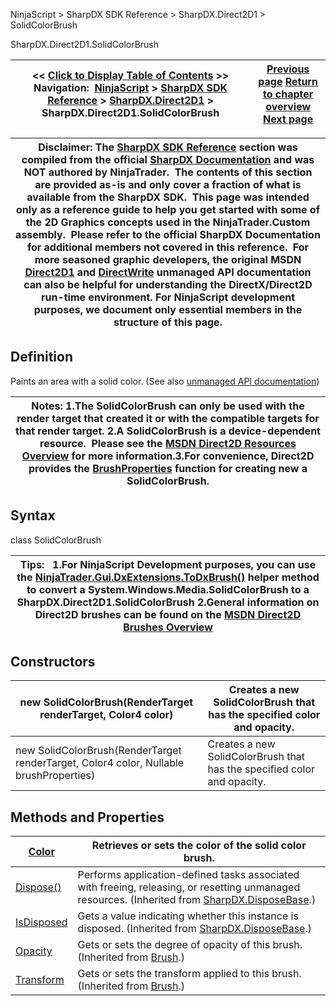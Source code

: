 ﻿
NinjaScript > SharpDX SDK Reference > SharpDX.Direct2D1 > SolidColorBrush

SharpDX.Direct2D1.SolidColorBrush

| << [Click to Display Table of Contents](sharpdx_direct2d1_solidcolorbrush.md) >> **Navigation:**     [NinjaScript](ninjascript-1.md) > [SharpDX SDK Reference](sharpdx_sdk_reference-1.md) > [SharpDX.Direct2D1](sharpdx_direct2d1-1.md) > SharpDX.Direct2D1.SolidColorBrush | [Previous page](sharpdx_direct2d1_rendertarget_transform-1.md) [Return to chapter overview](sharpdx_direct2d1-1.md) [Next page](sharpdx_direct2d1_solidcolorbrush_color-1.md) |
| --- | --- |

| Disclaimer: The [SharpDX SDK Reference](sharpdx_sdk_reference-1.md) section was compiled from the official [SharpDX Documentation](http://sharpdx.org/) and was NOT authored by NinjaTrader.  The contents of this section are provided as-is and only cover a fraction of what is available from the SharpDX SDK.  This page was intended only as a reference guide to help you get started with some of the 2D Graphics concepts used in the NinjaTrader.Custom assembly.  Please refer to the official SharpDX Documentation for additional members not covered in this reference.  For more seasoned graphic developers, the original MSDN [Direct2D1](https://msdn.microsoft.com/en-us/library/windows/desktop/dd370990.aspx) and [DirectWrite](https://msdn.microsoft.com/en-us/library/windows/desktop/dd368038.aspx) unmanaged API documentation can also be helpful for understanding the DirectX/Direct2D run-time environment. For NinjaScript development purposes, we document only essential members in the structure of this page. |
| --- |

## Definition
Paints an area with a solid color.
(See also [unmanaged API documentation](http://msdn.microsoft.com/en-us/library/dd372207.aspx))
 

| Notes:  1.The SolidColorBrush can only be used with the render target that created it or with the compatible targets for that render target. 2.A SolidColorBrush is a device-dependent resource.  Please see the [MSDN Direct2D Resources Overview](https://msdn.microsoft.com/en-us/library/dd756757(v=vs.85).aspx) for more information.3.For convenience, Direct2D provides the [BrushProperties](sharpdx_direct2d1_brushproperties-1.md) function for creating new a SolidColorBrush. |
| --- |

## Syntax
class SolidColorBrush
 

| Tips:   1.For NinjaScript Development purposes, you can use the [NinjaTrader.Gui.DxExtensions.ToDxBrush()](dxextensions_todxbrush-1.md) helper method to convert a System.Windows.Media.SolidColorBrush to a SharpDX.Direct2D1.SolidColorBrush 2.General information on Direct2D brushes can be found on the [MSDN Direct2D Brushes Overview](https://msdn.microsoft.com/en-us/library/dd756651(v=vs.85).aspx) |
| --- |
## 
## Constructors

| new SolidColorBrush(RenderTarget renderTarget, Color4 color) | Creates a new SolidColorBrush that has the specified color and opacity. |
| --- | --- |
| new SolidColorBrush(RenderTarget renderTarget, Color4 color, Nullable<BrushProperties> brushProperties) | Creates a new SolidColorBrush that has the specified color and opacity. |
## 
## 
## Methods and Properties

| [Color](sharpdx_direct2d1_solidcolorbrush_color-1.md) | Retrieves or sets the color of the solid color brush. |
| --- | --- |
| [Dispose()](sharpdx_disposebase_dispose-1.md) | Performs application-defined tasks associated with freeing, releasing, or resetting unmanaged resources. (Inherited from [SharpDX.DisposeBase](sharpdx_disposebase-1.md).) |
| [IsDisposed](sharpdx_disposebase_isdisposed-1.md) | Gets a value indicating whether this instance is disposed. (Inherited from [SharpDX.DisposeBase](sharpdx_disposebase-1.md).) |
| [Opacity](sharpdx_direct2d1_brush_opacity-1.md) | Gets or sets the degree of opacity of this brush.  (Inherited from [Brush](sharpdx_direct2d1_brush-1.md).) |
| [Transform](sharpdx_direct2d1_brush_transform-1.md) | Gets or sets the transform applied to this brush.  (Inherited from [Brush](sharpdx_direct2d1_brush-1.md).) |
